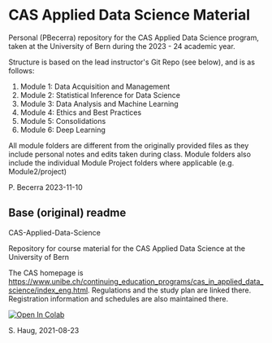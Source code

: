 # CAS Applied Data Science Material

Personal (PBecerra) repository for the CAS Applied Data Science program, taken at the University of Bern during the 2023 - 24 academic year.

Structure is based on the lead instructor's Git Repo (see below), and is as follows: 
1. Module 1: Data Acquisition and Management 
2. Module 2: Statistical Inference for Data Science
3. Module 3: Data Analysis and Machine Learning
4. Module 4: Ethics and Best Practices
5. Module 5: Consolidations
6. Module 6: Deep Learning

All module folders are different from the originally provided files as they include personal notes and edits taken during class. Module folders also include the individual Module Project folders where applicable (e.g. Module2/project)

P. Becerra 2023-11-10

## Base (original) readme

CAS-Applied-Data-Science

Repository for course material for the CAS Applied Data Science at the University of Bern

The CAS homepage is https://www.unibe.ch/continuing_education_programs/cas_in_applied_data_science/index_eng.html. 
Regulations and the study plan are linked there. Registration information and schedules are also maintained there. 

[![Open In Colab](https://colab.research.google.com/assets/colab-badge.svg)](https://colab.research.google.com/github/sigvehaug/CAS-Applied-Data-Science)

S. Haug, 2021-08-23
